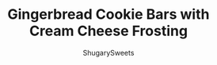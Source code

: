 ---
layout: ../../layouts/MarkdownPostLayout.astro
title: Gingerbread Cookie Bars with Cream Cheese Frosting
author: ShugarySweets
pubDate: 2018-11-30
description: "Hate making cutout gingerbread cookies? These Gingerbread Cookie Bars are soft and chewy and topped with a delicious cream cheese frosting. Whip up a batch this holiday season!"
image_url: https://www.shugarysweets.com/wp-content/uploads/2018/11/gingerbread-cookie-bars-4.jpg
tags: ["Cookies","American"]
calories: 258
protein: 2
carbohydrates: 34
fats: 13
fiber: 0
ingredients: ["3/4 cup unsalted butter, softened"," 1 cup light brown sugar, packed"," 1 large egg"," 1/4 cup molasses"," 2 1/4 cups all-purpose flour"," 2 teaspoons baking soda"," 1 teaspoon cinnamon"," 1 teaspoon ground ginger"," 1/2 teaspoon ground cloves"," 1/4 teaspoon salt","1/2 cup unsalted butter, softened","8 oz cream cheese, softened","3 cups powdered sugar","1 tsp vanilla extract","sprinkles, if desired"]
serves: 24
time: "20 minutes"
prepTime: "5 minutes"
instructions: ["Pre-heat oven to 350°F. Line 13 x 9 baking dish with parchment paper and set aside.","Combine butter and brown sugar in a large mixing bowl. Beat together until fluffy. Add in the egg and beat until smooth. Add in the molasses and beat until well combined.","Add the flour, baking soda, cinnamon, ginger, cloves and salt and mix until combined.","Press cookie dough into baking dish and bake for 15-18 minutes. Remove from oven and cool completely before frosting.","For the frosting, beat butter and cream cheese for 4 minutes, until smooth and creamy. Add in powdered sugar and vanilla and beat an additional 4 minutes until light and fluffy.","Spread frosting over cooled bars. Add sprinkles and enjoy.","Store in airtight container for up to one week."]
nutrition: ["258 calories","34 grams carbohydrates","43 milligrams cholesterol","13 grams fat","0 grams fiber","2 grams protein","8 grams saturated fat","165 milligrams sodium","24 grams sugar","0 grams trans fat","4 grams unsaturated fat"]
---